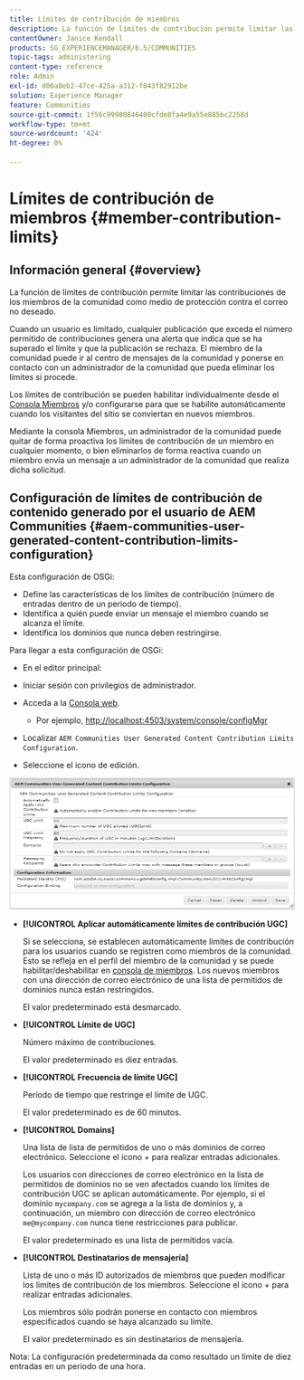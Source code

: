 ```yaml
---
title: Límites de contribución de miembros
description: La función de límites de contribución permite limitar las contribuciones para protegerlas contra el correo no deseado
contentOwner: Janice Kendall
products: SG_EXPERIENCEMANAGER/6.5/COMMUNITIES
topic-tags: administering
content-type: reference
role: Admin
exl-id: d00a8eb2-47ce-425a-a312-f043f82912be
solution: Experience Manager
feature: Communities
source-git-commit: 1f56c99980846400cfde8fa4e9a55e885bc2258d
workflow-type: tm+mt
source-wordcount: '424'
ht-degree: 0%

---
```


# Límites de contribución de miembros {#member-contribution-limits}

## Información general {#overview}

La función de límites de contribución permite limitar las contribuciones de los miembros de la comunidad como medio de protección contra el correo no deseado.

Cuando un usuario es limitado, cualquier publicación que exceda el número permitido de contribuciones genera una alerta que indica que se ha superado el límite y que la publicación se rechaza. El miembro de la comunidad puede ir al centro de mensajes de la comunidad y ponerse en contacto con un administrador de la comunidad que pueda eliminar los límites si procede.

Los límites de contribución se pueden habilitar individualmente desde el [Consola Miembros](members.md) y/o configurarse para que se habilite automáticamente cuando los visitantes del sitio se conviertan en nuevos miembros.

Mediante la consola Miembros, un administrador de la comunidad puede quitar de forma proactiva los límites de contribución de un miembro en cualquier momento, o bien eliminarlos de forma reactiva cuando un miembro envía un mensaje a un administrador de la comunidad que realiza dicha solicitud.

## Configuración de límites de contribución de contenido generado por el usuario de AEM Communities {#aem-communities-user-generated-content-contribution-limits-configuration}

Esta configuración de OSGi:

* Define las características de los límites de contribución (número de entradas dentro de un periodo de tiempo).
* Identifica a quién puede enviar un mensaje el miembro cuando se alcanza el límite.
* Identifica los dominios que nunca deben restringirse.

Para llegar a esta configuración de OSGi:

* En el editor principal:
* Iniciar sesión con privilegios de administrador.
* Acceda a la [Consola web](../../help/sites-deploying/configuring-osgi.md).

   * Por ejemplo, [http://localhost:4503/system/console/configMgr](http://localhost:4503/system/console/configMgr)

* Localizar `AEM Communities User Generated Content Contribution Limits Configuration`.
* Seleccione el icono de edición.

![configure-limits](assets/configure-limits.png)

* **[!UICONTROL Aplicar automáticamente límites de contribución UGC]**

  Si se selecciona, se establecen automáticamente límites de contribución para los usuarios cuando se registren como miembros de la comunidad. Esto se refleja en el perfil del miembro de la comunidad y se puede habilitar/deshabilitar en [consola de miembros](members.md). Los nuevos miembros con una dirección de correo electrónico de una lista de permitidos de dominios nunca están restringidos.

  El valor predeterminado está desmarcado.

* **[!UICONTROL Límite de UGC]**

  Número máximo de contribuciones.

  El valor predeterminado es diez entradas.

* **[!UICONTROL Frecuencia de límite UGC]**

  Período de tiempo que restringe el límite de UGC.

  El valor predeterminado es de 60 minutos.

* **[!UICONTROL Domains]**

  Una lista de lista de permitidos de uno o más dominios de correo electrónico. Seleccione el icono + para realizar entradas adicionales.

  Los usuarios con direcciones de correo electrónico en la lista de permitidos de dominios no se ven afectados cuando los límites de contribución UGC se aplican automáticamente. Por ejemplo, si el dominio `mycompany.com` se agrega a la lista de dominios y, a continuación, un miembro con dirección de correo electrónico `me@mycompany.com` nunca tiene restricciones para publicar.

  El valor predeterminado es una lista de permitidos vacía.

* **[!UICONTROL Destinatarios de mensajería]**

  Lista de uno o más ID autorizados de miembros que pueden modificar los límites de contribución de los miembros. Seleccione el icono + para realizar entradas adicionales.

  Los miembros sólo podrán ponerse en contacto con miembros especificados cuando se haya alcanzado su límite.

  El valor predeterminado es sin destinatarios de mensajería.

Nota: La configuración predeterminada da como resultado un límite de diez entradas en un periodo de una hora.
